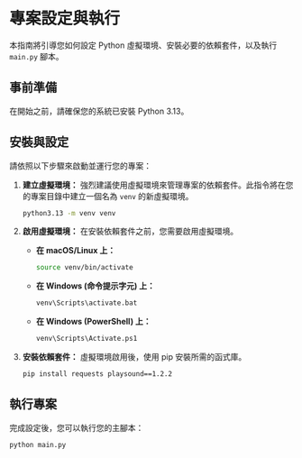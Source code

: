# 專案設定與執行

本指南將引導您如何設定 Python 虛擬環境、安裝必要的依賴套件，以及執行 `main.py` 腳本。

## 事前準備

在開始之前，請確保您的系統已安裝 Python 3.13。

## 安裝與設定

請依照以下步驟來啟動並運行您的專案：

1.  **建立虛擬環境：**
    強烈建議使用虛擬環境來管理專案的依賴套件。此指令將在您的專案目錄中建立一個名為 `venv` 的新虛擬環境。

    ```bash
    python3.13 -m venv venv
    ```

2.  **啟用虛擬環境：**
    在安裝依賴套件之前，您需要啟用虛擬環境。

    * **在 macOS/Linux 上：**

        ```bash
        source venv/bin/activate
        ```

    * **在 Windows (命令提示字元) 上：**

        ```bash
        venv\Scripts\activate.bat
        ```

    * **在 Windows (PowerShell) 上：**

        ```bash
        venv\Scripts\Activate.ps1
        ```

3.  **安裝依賴套件：**
    虛擬環境啟用後，使用 pip 安裝所需的函式庫。

    ```bash
    pip install requests playsound==1.2.2
    ```

## 執行專案

完成設定後，您可以執行您的主腳本：

```bash
python main.py